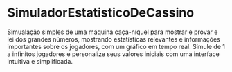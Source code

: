 # SimuladorEstatisticoDeCassino
Simualação simples de uma máquina caça-níquel para mostrar e provar e lei dos grandes números, mostrando estatísticas relevantes e informações importantes sobre os jogadores, com um gráfico em tempo real. Simule de 1 a infinitos jogadores e personalize seus valores iniciais com uma interface intuitiva e simplificada.
